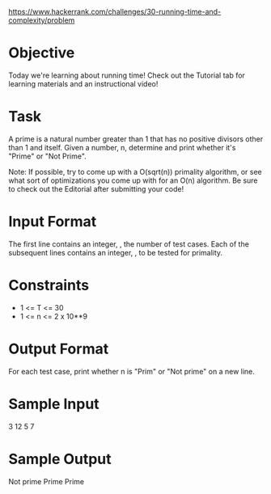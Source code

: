 https://www.hackerrank.com/challenges/30-running-time-and-complexity/problem

# Objective 
Today we're learning about running time! Check out the Tutorial tab for learning materials and an instructional video!

# Task 
A prime is a natural number greater than 1 that has no positive divisors other than 1 and itself. Given a number, n, determine and print whether it's "Prime" or "Not Prime".

Note: If possible, try to come up with a O(sqrt(n)) primality algorithm, or see what sort of optimizations you come up with for an O(n) algorithm. Be sure to check out the Editorial after submitting your code!

# Input Format

The first line contains an integer, , the number of test cases. 
Each of the  subsequent lines contains an integer, , to be tested for primality.

# Constraints
* 1 <= T <= 30
* 1 <= n <= 2 x 10**9

# Output Format

For each test case, print whether n is "Prim" or "Not prime" on a new line.

# Sample Input

3
12
5
7

# Sample Output

Not prime
Prime
Prime 

